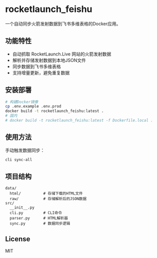 # rocketlaunch_feishu

一个自动同步火箭发射数据到飞书多维表格的Docker应用。

## 功能特性

- 自动抓取 RocketLaunch.Live 网站的火箭发射数据
- 解析并存储发射数据到本地JSON文件
- 同步数据到飞书多维表格
- 支持增量更新，避免重复数据

## 安装部署

```bash
# 构建Docker镜像
cp .env.example .env.prod
docker build -t rocketlaunch_feishu:latest .
# 国内 
# docker build -t rocketlaunch_feishu:latest -f Dockerfile.local .
```

## 使用方法

手动触发数据同步：
```bash
cli sync-all
```

## 项目结构

```
data/
  html/          # 存储下载的HTML文件
  raw/           # 存储解析后的JSON数据
src/
  __init__.py    
  cli.py         # CLI命令
  parser.py      # HTML解析器
  sync.py        # 数据同步逻辑
```

## License

MIT